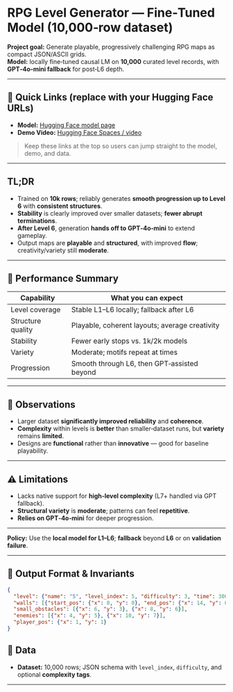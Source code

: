 
# RPG Level Generator — Fine‑Tuned Model (10,000‑row dataset)

**Project goal:** Generate playable, progressively challenging RPG maps as compact JSON/ASCII grids.  
**Model:** locally fine‑tuned causal LM on **10,000** curated level records, with **GPT‑4o‑mini fallback** for post‑L6 depth.

---

## 🔗 Quick Links (replace with your Hugging Face URLs)

- **Model:** [Hugging Face model page](<https://huggingface.co/Hirudika2002/JARVIS-Models/tree/main/LoRA-Trained/Model-3(10%2C000_Rows)>)
- **Demo Video:** [Hugging Face Spaces / video](<https://huggingface.co/Hirudika2002/JARVIS-Models/blob/main/Model_Demo_Videos/Model_3(0000_DataLines)Demo_video.mp4>)


> Keep these links at the top so users can jump straight to the model, demo, and data.

---

## TL;DR

- Trained on **10k rows**; reliably generates **smooth progression up to Level 6** with **consistent structures**.  
- **Stability** is clearly improved over smaller datasets; **fewer abrupt terminations**.  
- **After Level 6**, generation **hands off to GPT‑4o‑mini** to extend gameplay.  
- Output maps are **playable** and **structured**, with improved **flow**; creativity/variety still **moderate**.

---

## 🎯 Performance Summary

| Capability | What you can expect |
|---|---|
| Level coverage | Stable L1–L6 locally; fallback after L6 |
| Structure quality | Playable, coherent layouts; average creativity |
| Stability | Fewer early stops vs. 1k/2k models |
| Variety | Moderate; motifs repeat at times |
| Progression | Smooth through L6, then GPT‑assisted beyond |

---

## 🔎 Observations

- Larger dataset **significantly improved reliability** and **coherence**.  
- **Complexity** within levels is **better** than smaller‑dataset runs, but **variety** remains **limited**.  
- Designs are **functional** rather than **innovative** — good for baseline playability.

---

## ⚠️ Limitations

- Lacks native support for **high‑level complexity** (L7+ handled via GPT fallback).  
- **Structural variety** is **moderate**; patterns can feel **repetitive**.  
- **Relies on GPT‑4o‑mini** for deeper progression.

---


**Policy:** Use the **local model for L1–L6**; **fallback** beyond **L6** or on **validation failure**.

---

## 🧱 Output Format & Invariants

```json
{
  "level": {"name": "5", "level_index": 5, "difficulty": 3, "time": 300, "width": 15, "height": 10},
  "walls": [{"start_pos": {"x": 0, "y": 0}, "end_pos": {"x": 14, "y": 0}}],
  "small_obstacles": [{"x": 6, "y": 3}, {"x": 8, "y": 6}],
  "enemies": [{"x": 4, "y": 5}, {"x": 10, "y": 7}],
  "player_pos": {"x": 1, "y": 1}
}
```

## 🧰 Data

- **Dataset:** 10,000 rows; JSON schema with `level_index`, `difficulty`, and optional **complexity tags**.  

---

